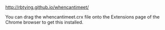 http://rbtying.github.io/whencantimeet/

You can drag the whencantimeet.crx file onto the Extensions page of the Chrome
browser to  get this installed.
